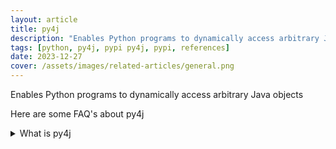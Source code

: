 ```yaml
---
layout: article
title: py4j
description: "Enables Python programs to dynamically access arbitrary Java objects"
tags: [python, py4j, pypi py4j, pypi, references]
date: 2023-12-27
cover: /assets/images/related-articles/general.png
---
```


Enables Python programs to dynamically access arbitrary Java objects

Here are some FAQ's about py4j
<details>
<summary>What is py4j</summary>
Enables Python programs to dynamically access arbitrary Java objects
</details>
